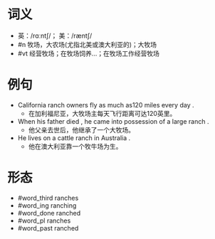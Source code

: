 # 词义
- 英：/rɑːntʃ/； 美：/ræntʃ/
- #n 牧场，大农场(尤指北美或澳大利亚的)；大牧场
- #vt 经营牧场；在牧场饲养…；在牧场工作经营牧场
# 例句
- California ranch owners fly as much as120 miles every day .
	- 在加利福尼亚，大牧场主每天飞行距离可达120英里。
- When his father died , he came into possession of a large ranch .
	- 他父亲去世后，他继承了一个大牧场。
- He lives on a cattle ranch in Australia .
	- 他在澳大利亚靠一个牧牛场为生。
# 形态
- #word_third ranches
- #word_ing ranching
- #word_done ranched
- #word_pl ranches
- #word_past ranched
